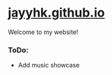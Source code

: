 # [jayyhk.github.io](https://jayyhk.github.io)

Welcome to my website!

### ToDo:

- Add music showcase
